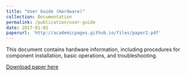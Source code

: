```yaml
---
title: "User Guide (Hardware)"
collection: Documentation
permalink: /publication/user-guide
date: 2017-01-01
paperurl: 'http://academicpages.github.io/files/paper2.pdf'
---
```

This document contains hardware information, including procedures for component installation, basic operations, and troubleshooting.

[Download paper here](http://academicpages.github.io/files/paper2.pdf)
